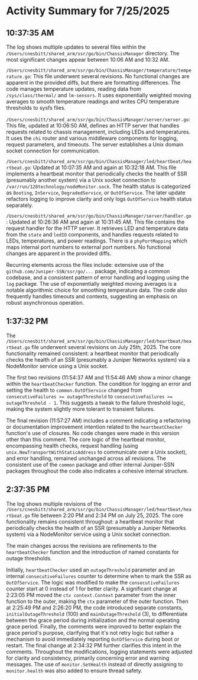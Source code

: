 # Activity Summary for 7/25/2025

## 10:37:35 AM
The log shows multiple updates to several files within the `/Users/cnesbitt/shared_arm/ssr/go/bin/ChassisManager` directory.  The most significant changes appear between 10:06 AM and 10:32 AM.

`/Users/cnesbitt/shared_arm/ssr/go/bin/ChassisManager/temperature/temperature.go`: This file underwent several revisions.  No functional changes are apparent in the provided diffs, but there are formatting differences. The code manages temperature updates, reading data from `/sys/class/thermal/` and `lm-sensors`. It uses exponentially weighted moving averages to smooth temperature readings and writes CPU temperature thresholds to sysfs files.

`/Users/cnesbitt/shared_arm/ssr/go/bin/ChassisManager/server/server.go`: This file, updated at 10:06:50 AM, defines an HTTP server that handles requests related to chassis management, including LEDs and temperatures.  It uses the `chi` router and various middleware components for logging, request parameters, and timeouts.  The server establishes a Unix domain socket connection for communication.

`/Users/cnesbitt/shared_arm/ssr/go/bin/ChassisManager/led/heartbeat/heartbeat.go`:  Updated at 10:07:35 AM and again at 10:32:18 AM.  This file implements a heartbeat monitor that periodically checks the health of SSR (presumably another system) via a Unix socket connection to `/var/run/128technology/nodeMonitor.sock`.  The health status is categorized as `Booting`, `InService`, `DegradedService`, or `OutOfService`. The later update refactors logging to improve clarity and only logs `OutOfService` health status separately.

`/Users/cnesbitt/shared_arm/ssr/go/bin/ChassisManager/server/handler.go`: Updated at 10:26:36 AM and again at 10:31:45 AM. This file contains the request handler for the HTTP server.  It retrieves LED and temperature data from the `state` and `ledIO` components,  and handles requests related to LEDs, temperatures, and power readings.  There is a `phyPortMapping` which maps internal port numbers to external port numbers.  No functional changes are apparent in the provided diffs.


Recurring elements across the files include:  extensive use of the `github.com/Juniper-SSN/ssr/go/...` package, indicating a common codebase, and a consistent pattern of error handling and logging using the `log` package.  The use of exponentially weighted moving averages is a notable algorithmic choice for smoothing temperature data.  The code also frequently handles timeouts and contexts, suggesting an emphasis on robust asynchronous operation.


## 1:37:32 PM
The `/Users/cnesbitt/shared_arm/ssr/go/bin/ChassisManager/led/heartbeat/heartbeat.go` file underwent several revisions on July 25th, 2025.  The core functionality remained consistent: a heartbeat monitor that periodically checks the health of an SSR (presumably a Juniper Networks system) via a NodeMonitor service using a Unix socket.

The first two revisions (11:54:37 AM and 11:54:46 AM) show a minor change within the `heartbeatChecker` function. The condition for logging an error and setting the health to `common.OutOfService` changed from `consecutiveFailures >= outageThreshold` to `consecutiveFailures >= outageThreshold - 1`. This suggests a tweak to the failure threshold logic, making the system slightly more tolerant to transient failures.

The final revision (11:57:27 AM) includes a comment indicating a refactoring or documentation improvement intention related to the `heartbeatChecker` function's use of closures.  No code changes were made in this version other than this comment.  The core logic of the heartbeat monitor, encompassing health checks, request handling (using `unix.NewTransportWithStaticAddress` to communicate over a Unix socket), and error handling, remained unchanged across all revisions.  The consistent use of the `common` package and other internal Juniper-SSN packages throughout the code also indicates a cohesive internal structure.


## 2:37:35 PM
The log shows multiple revisions of the `/Users/cnesbitt/shared_arm/ssr/go/bin/ChassisManager/led/heartbeat/heartbeat.go` file between 2:20 PM and 2:34 PM on July 25, 2025.  The core functionality remains consistent throughout:  a heartbeat monitor that periodically checks the health of an SSR (presumably a Juniper Networks system) via a NodeMonitor service using a Unix socket connection.

The main changes across the revisions are refinements to the `heartbeatChecker` function and the introduction of named constants for outage thresholds.

Initially, `heartbeatChecker` used an `outageThreshold` parameter and an internal `consecutiveFailures` counter to determine when to mark the SSR as `OutOfService`. The logic was modified to make the `consecutiveFailures` counter start at 0 instead of 1 for better clarity.  A significant change at 2:23:05 PM moved the `ctx context.Context` parameter from the inner function to the outer, making the `ctx` parameter of the outer function.  Then at 2:25:49 PM and 2:26:20 PM, the code introduced separate constants, `initialOutageThreshold` (100) and `mainOutageThreshold` (3), to differentiate between the grace period during initialization and the normal operating grace period.  Finally, the comments were improved to better explain the grace period's purpose, clarifying that it's not retry logic but rather a mechanism to avoid immediately reporting `OutOfService` during boot or restart.  The final change at 2:34:32 PM further clarifies this intent in the comments.  Throughout the modifications, logging statements were adjusted for clarity and consistency, primarily concerning error and warning messages.  The use of `monitor.SetHealth` instead of directly assigning to `monitor.health` was also added to ensure thread safety.
